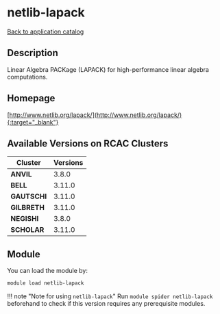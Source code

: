 # netlib-lapack

[Back to application catalog](../app_catalog.md)

## Description

Linear Algebra PACKage (LAPACK) for high-performance linear algebra computations.

## Homepage

[http://www.netlib.org/lapack/](http://www.netlib.org/lapack/){:target="_blank"}

## Available Versions on RCAC Clusters

|Cluster|Versions|
|---|---|
**ANVIL**|3.8.0
**BELL**|3.11.0
**GAUTSCHI**|3.11.0
**GILBRETH**|3.11.0
**NEGISHI**|3.8.0
**SCHOLAR**|3.11.0

## Module

You can load the module by:

```bash
module load netlib-lapack
```

!!! note "Note for using `netlib-lapack`"
    Run `module spider netlib-lapack` beforehand to check if this version requires any prerequisite modules.

